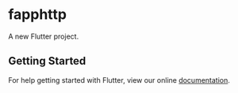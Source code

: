 # fapphttp

A new Flutter project.

## Getting Started

For help getting started with Flutter, view our online
[documentation](https://flutter.io/).
